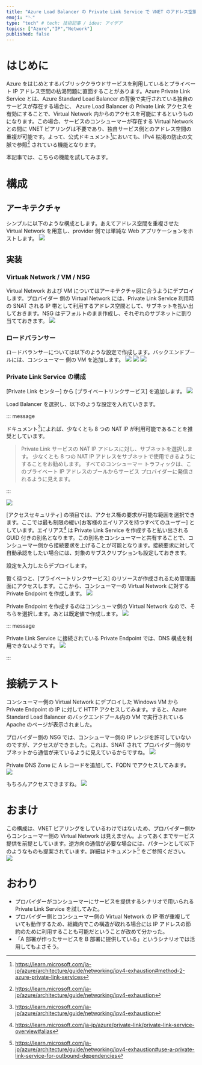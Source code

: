 ```yaml
---
title: "Azure Load Balancer の Private Link Service で VNET のアドレス空間の重複を許したサービス連携を行う"
emoji: "🪡"
type: "tech" # tech: 技術記事 / idea: アイデア
topics: ["Azure","IP","Network"]
published: false
---
```

# はじめに

Azure をはじめとするパブリッククラウドサービスを利用しているとプライベート IP アドレス空間の枯渇問題に直面することがあります。Azure Private Link Service とは、Azure Standard Load Balancer の背後で実行されている独自のサービスが存在する場合に、 Azure Load Balancer の Private Link アクセスを有効にすることで、Virtual Network 内からのアクセスを可能にするというものになります。この場合、サービスのコンシューマーが存在する Virtual Network との間に VNET ピアリングは不要であり、独自サービス側とのアドレス空間の重複が可能です。よって、公式ドキュメント[^1]においても、IPv4 枯渇の防止の文脈で参照[^2] されている機能となります。

本記事では、こちらの機能を試してみます。

# 構成

## アーキテクチャ

シンプルに以下のような構成とします。あえてアドレス空間を重複させた Virtual Network を用意し、provider 側では単純な Web アプリケーションをホストします。
![](/images/20231124-alb-plsvc/plsvc-arch.svg)

## 実装

### Virtuak Network / VM / NSG

Virtual Network および VM についてはアーキテクチャ図に合うようにデプロイします。プロバイダー 側の Virtual Network には、Private Link Service 利用時の SNAT される IP 帯として利用するアドレス空間として、サブネットを払い出しておきます。NSG はデフォルトのまま作成し、それぞれのサブネットに割り当てておきます。
![](/images/20231124-alb-plsvc/01.png)

### ロードバランサー

ロードバランサーについては以下のような設定で作成します。バックエンドプールには、コンシューマー 側の VM を追加します。
![](/images/20231124-alb-plsvc/02.png)
![](/images/20231124-alb-plsvc/03.png)
![](/images/20231124-alb-plsvc/04.png)

### Private Link Service の構成

[Private Link センター] から [プライベートリンクサービス] を追加します。
![](/images/20231124-alb-plsvc/05.png)

Load Balancer を選択し、以下のような設定を入れていきます。

::: message

ドキュメント[^2]によれば、少なくとも 8 つの NAT IP が利用可能であることを推奨としています。

> Private Link サービスの NAT IP アドレスに対し、サブネットを選択します。 少なくとも 8 つの NAT IP アドレスをサブネットで使用できるようにすることをお勧めします。 すべてのコンシューマー トラフィックは、このプライベート IP アドレスのプールからサービス プロバイダーに発信されるように見えます。

:::

![](/images/20231124-alb-plsvc/06.png)

[アクセスセキュリティ] の項目では、アクセス権の要求が可能な範囲を選択できます。ここでは最も制限の緩い[お客様のエイリアスを持つすべてのユーザー] としています。エイリアス[^4] は Private Link Service を作成すると払い出される GUID 付きの別名となります。この別名をコンシューマーと共有することで、コンシューマー側から接続要求を上げることが可能となります。接続要求に対して自動承認をしたい場合には、対象のサブスクリプションも設定しておきます。

設定を入力したらデプロイします。

暫く待つと、[プライベートリンクサービス] のリソースが作成されるため管理画面にアクセスします。ここから、コンシューマーの Virtual Network に対する Private Endpoint を作成します。
![](/images/20231124-alb-plsvc/07.png)

Private Endpoint を作成するのはコンシューマ側の Virtual Network なので、そちらを選択します。あとは既定値で作成します。
![](/images/20231124-alb-plsvc/08.png)

::: message 

Private Link Service に接続されている Private Endpoint では、DNS 構成を利用できないようです。
![](/images/20231124-alb-plsvc/09.png)

:::

# 接続テスト

コンシューマー側の Virtual Network にデプロイした Windows VM から Private Endpoint の IP に対して HTTP アクセスしてみます。すると、Azure Standard Load Balancer のバックエンドプール内の VM で実行されている Apache のページが表示されました。

プロバイダー側の NSG では、コンシューマー側の IP レンジを許可していないのですが、アクセスができました。これは、SNAT されて プロバイダー側のサブネットから通信が来ているように見えているからですね。
![](/images/20231124-alb-plsvc/10.png)

Private DNS Zone に A レコードを追加して、FQDN でアクセスしてみます。
![](/images/20231124-alb-plsvc/11.png)

もちろんアクセスできますね。
![](/images/20231124-alb-plsvc/12.png)

# おまけ

この構成は、VNET ピアリングをしているわけではないため、プロバイダー側からコンシューマー側の Virtual Network は見えません。よってあくまでサービス提供を前提としています。逆方向の通信が必要な場合には、パターンとして以下のようなものも提案されています。詳細はドキュメント[^5] をご参照ください。
![](/images/20231124-alb-plsvc/13.png)

# おわり

- プロバイダーがコンシューマーにサービスを提供するシナリオで用いられる Private Link Service を試してみた。
- プロバイダー側とコンシューマー側の Virtual Network の IP 帯が重複していても動作するため、組織内でこの構造が取れる場合には IP アドレスの節約のために利用することも可能だということが改めて分かった。
- 「A 部署が作ったサービスを B 部署に提供している」というシナリオでは活用してもよさそう。

<!-- reference -->

[^1]:https://learn.microsoft.com/ja-jp/azure/architecture/guide/networking/ipv4-exhaustion#method-2-azure-private-link-services

[^2]:https://learn.microsoft.com/ja-jp/azure/architecture/guide/networking/ipv4-exhaustion

[^3]:https://learn.microsoft.com/ja-jp/azure/private-link/private-link-service-overview#create-your-private-link-service

[^4]:https://learn.microsoft.com/ja-jp/azure/private-link/private-link-service-overview#alias

[^5]:https://learn.microsoft.com/ja-jp/azure/architecture/guide/networking/ipv4-exhaustion#use-a-private-link-service-for-outbound-dependencies
